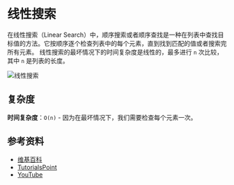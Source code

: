 # 线性搜索

在线性搜索（Linear Search）中，顺序搜索或者顺序查找是一种在列表中查找目标值的方法。它按顺序逐个检查列表中的每个元素，直到找到匹配的值或者搜索完所有元素。
线性搜索的最坏情况下的时间复杂度是线性的，最多进行 `n` 次比较，其中 `n` 是列表的长度。

![线性搜索](https://www.tutorialspoint.com/data_structures_algorithms/images/linear_search.gif)

## 复杂度

**时间复杂度**：`O(n)` - 因为在最坏情况下，我们需要检查每个元素一次。

## 参考资料
- [维基百科](https://en.wikipedia.org/wiki/Linear_search)
- [TutorialsPoint](https://www.tutorialspoint.com/data_structures_algorithms/linear_search_algorithm.htm)
- [YouTube](https://www.youtube.com/watch?v=SGU9duLE30w)